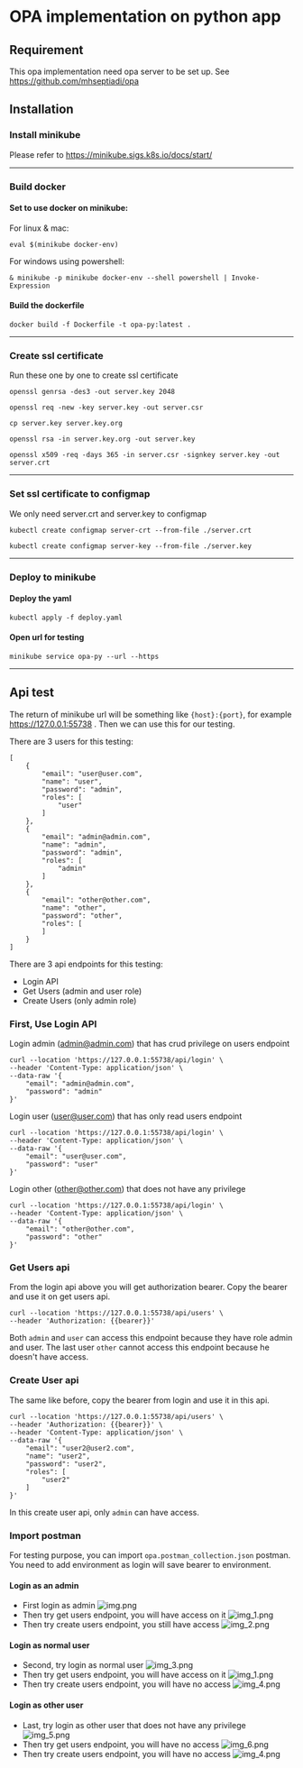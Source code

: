 # OPA implementation on python app

## Requirement

This opa implementation need opa server to be set up. See https://github.com/mhseptiadi/opa

## Installation

### Install minikube 

Please refer to https://minikube.sigs.k8s.io/docs/start/

---

### Build docker

#### Set to use docker on minikube:

For linux & mac:
```shell
eval $(minikube docker-env)
```

For windows using powershell:
```shell
& minikube -p minikube docker-env --shell powershell | Invoke-Expression
```

#### Build the dockerfile
```shell
docker build -f Dockerfile -t opa-py:latest .
```

---

### Create ssl certificate

Run these one by one to create ssl certificate
```shell
openssl genrsa -des3 -out server.key 2048
```
```shell
openssl req -new -key server.key -out server.csr
```
```shell
cp server.key server.key.org
```
```shell
openssl rsa -in server.key.org -out server.key
```
```shell
openssl x509 -req -days 365 -in server.csr -signkey server.key -out server.crt
```

---

### Set ssl certificate to configmap
We only need server.crt and server.key to configmap
```shell
kubectl create configmap server-crt --from-file ./server.crt
```
```shell
kubectl create configmap server-key --from-file ./server.key
```

---

### Deploy to minikube

#### Deploy the yaml
```shell
kubectl apply -f deploy.yaml
```

#### Open url for testing
```shell
minikube service opa-py --url --https
```

---

## Api test

The return of minikube url will be something like `{host}:{port}`, for example https://127.0.0.1:55738
. Then we can use this for our testing.

There are 3 users for this testing:
```shell
[
    {
        "email": "user@user.com",
        "name": "user",
        "password": "admin",
        "roles": [
            "user"
        ]
    },
    {
        "email": "admin@admin.com",
        "name": "admin",
        "password": "admin",
        "roles": [
            "admin"
        ]
    },
    {
        "email": "other@other.com",
        "name": "other",
        "password": "other",
        "roles": [
        ]
    }
]
```

There are 3 api endpoints for this testing:

- Login API
- Get Users (admin and user role)
- Create Users (only admin role)


### First, Use Login API
Login admin (admin@admin.com) that has crud privilege on users endpoint
```shell
curl --location 'https://127.0.0.1:55738/api/login' \
--header 'Content-Type: application/json' \
--data-raw '{
    "email": "admin@admin.com",
    "password": "admin"
}'
```

Login user (user@user.com) that has only read users endpoint
```shell
curl --location 'https://127.0.0.1:55738/api/login' \
--header 'Content-Type: application/json' \
--data-raw '{
    "email": "user@user.com",
    "password": "user"
}'
```

Login other (other@other.com) that does not have any privilege
```shell
curl --location 'https://127.0.0.1:55738/api/login' \
--header 'Content-Type: application/json' \
--data-raw '{
    "email": "other@other.com",
    "password": "other"
}'
```

### Get Users api
From the login api above you will get authorization bearer. Copy the bearer and use it on get users api.

```shell
curl --location 'https://127.0.0.1:55738/api/users' \
--header 'Authorization: {{bearer}}'
```

Both `admin` and `user` can access this endpoint because they have role admin and user. The last user `other` cannot access this endpoint because he doesn't have access.


### Create User api

The same like before, copy the bearer from login and use it in this api.

```shell
curl --location 'https://127.0.0.1:55738/api/users' \
--header 'Authorization: {{bearer}}' \
--header 'Content-Type: application/json' \
--data-raw '{
    "email": "user2@user2.com",
    "name": "user2",
    "password": "user2",
    "roles": [
        "user2"
    ]
}'
```

In this create user api, only `admin` can have access.

### Import postman
For testing purpose, you can import `opa.postman_collection.json` postman. You need to add environment as login will save bearer to environment.

#### Login as an admin 
- First login as admin
![img.png](img.png)
- Then try get users endpoint, you will have access on it
![img_1.png](img_1.png)
- Then try create users endpoint, you still have access
![img_2.png](img_2.png)

#### Login as normal user
- Second, try login as normal user
![img_3.png](img_3.png)
- Then try get users endpoint, you will have access on it
![img_1.png](img_1.png)
- Then try create users endpoint, you will have no access
![img_4.png](img_4.png)

#### Login as other user
- Last, try login as other user that does not have any privilege
![img_5.png](img_5.png)
- Then try get users endpoint, you will have no access
![img_6.png](img_6.png)
- Then try create users endpoint, you will have no access
![img_4.png](img_4.png)
